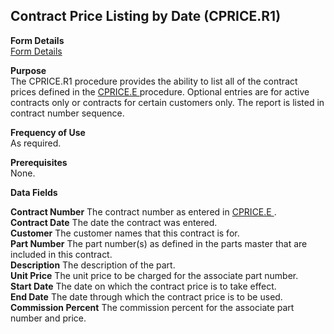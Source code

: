 ##  Contract Price Listing by Date (CPRICE.R1)

<PageHeader />

**Form Details**  
[ Form Details ](CPRICE-R1-1/README.md)   

**Purpose**  
The CPRICE.R1 procedure provides the ability to list all of the contract prices defined in the [ CPRICE.E ](../../../../rover/AP-OVERVIEW/AP-ENTRY/ACCT-CONTROL/ACCT-CONTROL-1/ar-e/CUST-E/CUST-E-1/CPRICE-E) procedure. Optional entries are for active contracts only or contracts for certain customers only. The report is listed in contract number sequence. 

**Frequency of Use**  
As required.

**Prerequisites**  
None.

**Data Fields**

**Contract Number** The contract number as entered in [ CPRICE.E ](../../../../rover/AP-OVERVIEW/AP-ENTRY/ACCT-CONTROL/ACCT-CONTROL-1/ar-e/CUST-E/CUST-E-1/CPRICE-E) .   
**Contract Date** The date the contract was entered.  
**Customer** The customer names that this contract is for.  
**Part Number** The part number(s) as defined in the parts master that are
included in this contract.  
**Description** The description of the part.  
**Unit Price** The unit price to be charged for the associate part number.  
**Start Date** The date on which the contract price is to take effect.  
**End Date** The date through which the contract price is to be used.  
**Commission Percent** The commission percent for the associate part number
and price.  
  
<badge text= "Version 8.10.57" vertical="middle" />

<PageFooter />